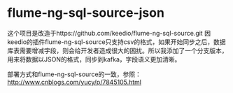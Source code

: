 # flume-ng-sql-source-json
这个项目是改造于https://github.com/keedio/flume-ng-sql-source.git
因keedio的插件flume-ng-sql-source只支持csv的格式，如果开始同步之后，数据库表需要增减字段，则会给开发者造成很大的困扰。所以我添加了一个分支版本，用来将数据以JSON的格式，同步到kafka，字段语义更加清晰。

部署方式和flume-ng-sql-source的一致，参照：http://www.cnblogs.com/yucy/p/7845105.html
